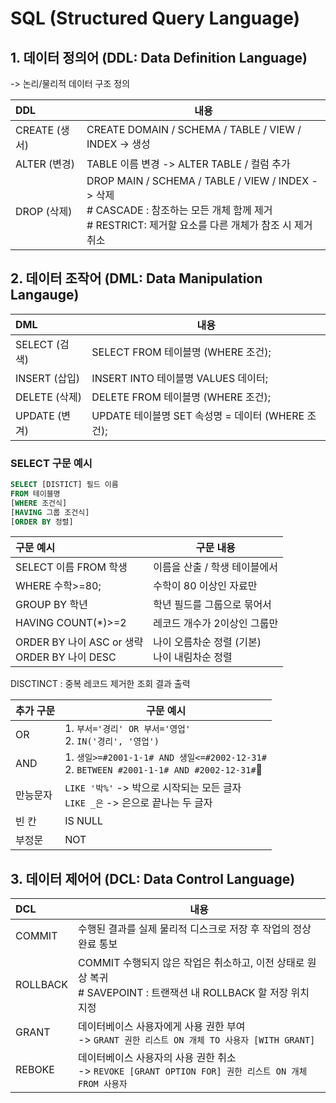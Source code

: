 
# SQL (Structured Query Language)

## 1. 데이터 정의어 (DDL: Data Definition Language)
-> 논리/물리적 데이터 구조 정의

| DDL         | 내용                                                                                                                       |
| :---------- | ------------------------------------------------------------------------------------------------------------------------ |
| CREATE (생서) | CREATE DOMAIN  / SCHEMA / TABLE / VIEW / INDEX -> 생성                                                                     |
| ALTER (변경)  | TABLE 이름 변경 -> ALTER TABLE / 컬럼 추가                                                                                       |
| DROP (삭제)   | DROP MAIN / SCHEMA / TABLE / VIEW / INDEX -> 삭제<br># CASCADE : 참조하는 모든 개체 함께 제거<br># RESTRICT: 제거할 요소를 다른 개체가 참조 시 제거 취소 |

## 2. 데이터 조작어 (DML: Data Manipulation Langauge)

| DML         | 내용                                    |
| :---------- | ------------------------------------- |
| SELECT (검색) | SELECT FROM 테이블명 (WHERE 조건);          |
| INSERT (삽입) | INSERT INTO 테이블명 VALUES 데이터;          |
| DELETE (삭제) | DELETE FROM 테이블명 (WHERE 조건);          |
| UPDATE (변겨) | UPDATE 테이블명 SET 속성명 = 데이터 (WHERE 조건); |
### SELECT 구문 예시

```SQL
SELECT [DISTICT] 필드 이름
FROM 테이블명
[WHERE 조건식]
[HAVING 그룹 조건식]
[ORDER BY 정렬]
```

| 구문 예시                                     | 구문 내용                         |
| :---------------------------------------- | ----------------------------- |
| SELECT 이름 FROM 학생                         | 이름을 산출 / 학생 테이블에서             |
| WHERE 수학>=80;                             | 수학이 80 이상인 자료만                |
| GROUP BY 학년                               | 학년 필드를 그룹으로 묶어서               |
| HAVING COUNT(*)>=2                        | 레코드 개수가 2이상인 그룹만              |
| ORDER BY 나이 ASC or 생략<br>ORDER BY 나이 DESC | 나이 오름차순 정렬 (기본)<br>나이 내림차순 정렬 |
DISCTINCT : 중복 레코드 제거한 조회 결과 출력

| 추가 구문 | 구문 예시                                                                                 |
| :---- | ------------------------------------------------------------------------------------- |
| OR    | 1. `부서='경리' OR 부서='영업'`<br>2. `IN('경리', '영업')`                                        |
| AND   | 1. `생일>=#2001-1-1# AND 생일<=#2002-12-31#`<br>2. `BETWEEN #2001-1-1# AND #2002-12-31#` |
| 만능문자  | `LIKE '박%'` -> 박으로 시작되는 모든 글자<br>`LIKE _은` -> 은으로 끝나는 두 글자                            |
| 빈 칸   | IS NULL                                                                               |
| 부정문   | NOT                                                                                   |

## 3. 데이터 제어어 (DCL: Data Control Language)

| DCL      | 내용                                                                                |
| :------- | --------------------------------------------------------------------------------- |
| COMMIT   | 수행된 결과를 실제 물리적 디스크로 저장 후 작업의 정상 완료 통보                                             |
| ROLLBACK | COMMIT 수행되지 않은 작업은 취소하고, 이전 상태로 원상 복귀<br># SAVEPOINT : 트랜잭션 내 ROLLBACK 할 저장 위치 지정 |
| GRANT    | 데이터베이스 사용자에게 사용 권한 부여<br>-> `GRANT 권한 리스트 ON 개체 TO 사용자 [WITH GRANT]`              |
| REBOKE   | 데이터베이스 사용자의 사용 권한 취소<br>-> `REVOKE [GRANT OPTION FOR] 권한 리스트 ON 개체 FROM 사용자`      |
